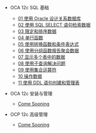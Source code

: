<!-- docs/_sidebar.md -->

- OCA 12c SQL 基础

  - [01 使用 Oracle 设计关系数据库](/oracle/ocp/ocp-12c/ocp-12c-0101)
  - [02 使用 SQL SELECT 语句检索数据](/oracle/ocp/ocp-12c/ocp-12c-0102)
  - [03 限定和排序数据](/oracle/ocp/ocp-12c/ocp-12c-0103)
  - [04 单行函数](/oracle/ocp/ocp-12c/ocp-12c-0104)
  - [05 使用转换函数和条件表达式](/oracle/ocp/ocp-12c/ocp-12c-0105)
  - [06 使用分组函数报告聚会数据](/oracle/ocp/ocp-12c/ocp-12c-0106)
  - [07 显示多个表中的数据](/oracle/ocp/ocp-12c/ocp-12c-0107)
  - [08 使用子查询解决问题](/oracle/ocp/ocp-12c/ocp-12c-0108)
  - [09 使用集合运算符](/oracle/ocp/ocp-12c/ocp-12c-0109)
  - [10 操作数据](/oracle/ocp/ocp-12c/ocp-12c-0110)
  - [11 使用 DDL 语句创建和管理表](/oracle/ocp/ocp-12c/ocp-12c-0111)

- OCA 12c 安装与管理

  - [Come Sooning](/oracle/ocp/ocp-12c/ocp-12c-02)
  
- OCP 12c 高级管理

  - [Come Sooning](/oracle/ocp/ocp-12c/ocp-12c-0301)